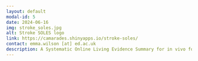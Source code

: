 ```yaml
---
layout: default
modal-id: 5
date: 2024-06-16
img: stroke_soles.jpg
alt: Stroke SOLES logo
link: https://camarades.shinyapps.io/stroke-soles/
contact: emma.wilson [at] ed.ac.uk
description: A Systematic Online Living Evidence Summary for in vivo focal cerebral ischaemia research.
---
```

